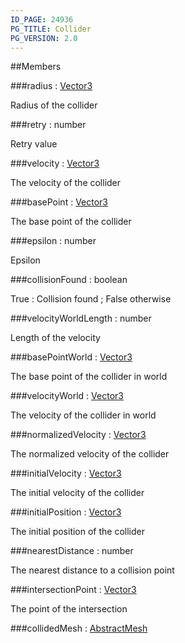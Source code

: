 ```yaml
---
ID_PAGE: 24936
PG_TITLE: Collider
PG_VERSION: 2.0
---
```






##Members

###radius : [Vector3](/classes/Vector3)




Radius of the collider



###retry : number




Retry value



###velocity : [Vector3](/classes/Vector3)




The velocity of the collider



###basePoint : [Vector3](/classes/Vector3)




The base point of the collider



###epsilon : number




Epsilon



###collisionFound : boolean




True : Collision found ; False otherwise



###velocityWorldLength : number




Length of the velocity



###basePointWorld : [Vector3](/classes/Vector3)




The base point of the collider in world



###velocityWorld : [Vector3](/classes/Vector3)




The velocity of the collider in world



###normalizedVelocity : [Vector3](/classes/Vector3)




The normalized velocity of the collider



###initialVelocity : [Vector3](/classes/Vector3)




The initial velocity of the collider



###initialPosition : [Vector3](/classes/Vector3)




The initial position of the collider



###nearestDistance : number




The nearest distance to a collision point



###intersectionPoint : [Vector3](/classes/Vector3)




The point of the intersection



###collidedMesh : [AbstractMesh](/classes/AbstractMesh)



